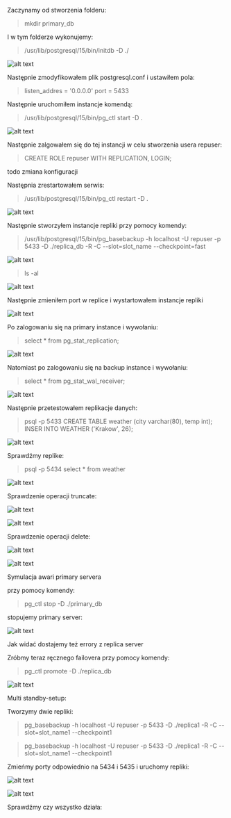 Zaczynamy od stworzenia folderu:

> mkdir primary_db

I w tym folderze wykonujemy:

> /usr/lib/postgresql/15/bin/initdb -D ./

![alt text](_img/image1-kw.png)

Następnie zmodyfikowałem plik postgresql.conf i ustawiłem pola:

> listen_addres = '0.0.0.0'
> port = 5433

Następnie uruchomiłem instancje komendą:

> /usr/lib/postgresql/15/bin/pg_ctl start -D .

![alt text](_img/image2-kw.png)

Następnie zalgowałem się do tej instancji w celu stworzenia usera repuser:

> CREATE ROLE repuser WITH REPLICATION, LOGIN;

todo zmiana konfiguracji

Następnia zrestartowałem serwis:

> /usr/lib/postgresql/15/bin/pg_ctl restart -D .

![alt text](_img/image3-kw.png)

Następnie stworzyłem instancje repliki przy pomocy komendy:

> /usr/lib/postgresql/15/bin/pg_basebackup -h localhost -U repuser -p 5433 -D ./replica_db -R -C --slot=slot_name --checkpoint=fast

![alt text](_img/image4-kw.png)

> ls -al

![alt text](_img/image5-kw.png)

Następnie zmieniłem port w replice i wystartowałem instancje repliki

![alt text](_img/image6-kw.png)

Po zalogowaniu się na primary instance i wywołaniu:

> select * from pg_stat_replication;

![alt text](_img/image7-kw.png)

Natomiast po zalogowaniu się na backup instance i wywołaniu:

> select * from pg_stat_wal_receiver;

![alt text](_img/image8-kw.png)

Następnie przetestowałem replikacje danych:

> psql -p 5433
> CREATE TABLE weather (city varchar(80), temp int);
> INSER INTO WEATHER ('Krakow', 26);

![alt text](_img/image9-kw.png)

Sprawdźmy replike:

> psql -p 5434
> select * from weather

![alt text](_img/image10-kw.png)

Sprawdzenie operacji truncate:

![alt text](_img/image11-kw.png)

![alt text](_img/image12-kw.png)

Sprawdzenie operacji delete:

![alt text](_img/image13-kw.png)

![alt text](_img/image14-kw.png)

Symulacja awari primary servera

przy pomocy komendy:

> pg_ctl stop -D ./primary_db

stopujemy primary server:

![alt text](image15-kw.png)

Jak widać dostajemy też errory z replica server

Zróbmy teraz ręcznego failovera przy pomocy komendy:

> pg_ctl promote -D ./replica_db

![alt text](_img/image16-kw.png)

Multi standby-setup:

Tworzymy dwie repliki:

> pg_basebackup -h localhost -U repuser -p 5433 -D ./replica1 -R -C --slot=slot_name1 --checkpoint1

> pg_basebackup -h localhost -U repuser -p 5433 -D ./replica1 -R -C --slot=slot_name1 --checkpoint1

Zmieńmy porty odpowiednio na 5434 i 5435 i uruchomy repliki:

![alt text](_img/image17-kw.png)

![alt text](_img/image18-kw.png)

Sprawdźmy czy wszystko działa:

